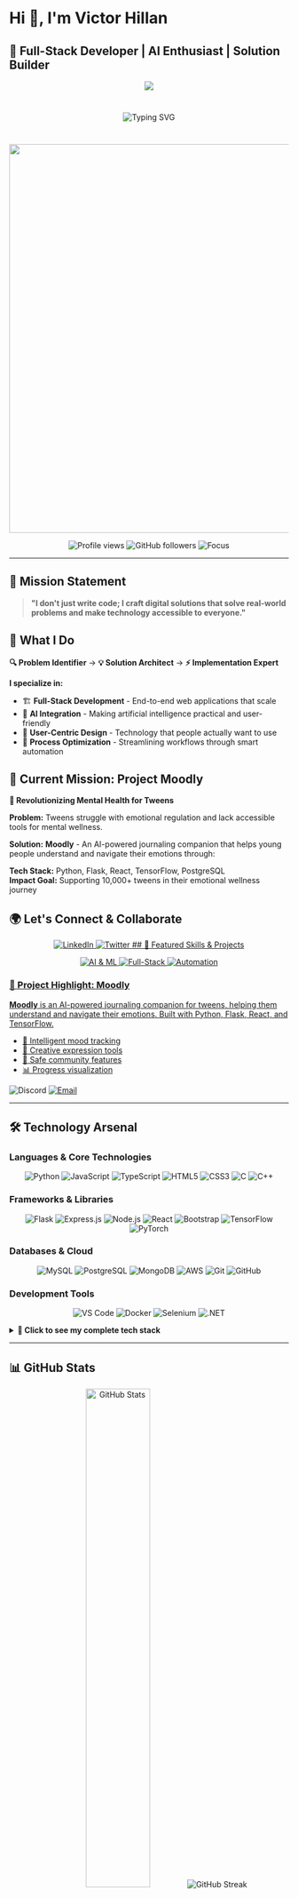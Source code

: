 # Hi 👋, I'm Victor Hillan

## 🚀 Full-Stack Developer | AI Enthusiast | Solution Builder

<div align="center">
  <img src="https://capsule-render.vercel.app/api?type=waving&color=0:EACA57,10:F7971E,30:FFD84D,75:F7971E,100:EACA57&height=200&section=header&text=Victor%20Hillan&fontSize=50&fontColor=fff&animation=fadeIn&fontAlignY=38&desc=Full-Stack%20Developer%20%7C%20AI%20Enthusiast%20%7C%20Solution%20Builder&descAlignY=55&descAlign=50&descSize=18" />
</div>

<div align="center" style="margin: 20px 0; padding: 20px;">
  
  <img src="https://readme-typing-svg.herokuapp.com?font=Fira+Code&size=22&duration=3000&pause=1000&color=FF6B35&center=true&vCenter=true&width=600&lines=Full-Stack+Developer+from+Kenya+🇰🇪;AI+%26+Machine+Learning+Enthusiast+🤖;Building+Solutions+that+Matter+🚀;Let's+Create+Something+Amazing+Together+✨" alt="Typing SVG" />
  
</div>

<div align="center">
  <img src="https://user-images.githubusercontent.com/74038190/212284100-561aa473-3905-4a80-b561-0d28506553ee.gif" width="700">
</div>

<p align="center">
  <img src="https://komarev.com/ghpvc/?username=Hillan007&label=Profile%20views&color=2E86C1&style=flat-square" alt="Profile views" />
  <img src="https://img.shields.io/github/followers/Hillan007?label=Followers&style=flat-square&color=2E86C1&logo=github" alt="GitHub followers" />
  <img src="https://img.shields.io/badge/Focus-Solution--Driven%20Development-brightgreen?style=flat-square" alt="Focus" />
</p>

---

## 🎯 Mission Statement
> **"I don't just write code; I craft digital solutions that solve real-world problems and make technology accessible to everyone."**

## 🚀 What I Do

**🔍 Problem Identifier** → **💡 Solution Architect** → **⚡ Implementation Expert**

**I specialize in:**
- 🏗️ **Full-Stack Development** - End-to-end web applications that scale
- 🤖 **AI Integration** - Making artificial intelligence practical and user-friendly  
- 📱 **User-Centric Design** - Technology that people actually want to use
- 🔧 **Process Optimization** - Streamlining workflows through smart automation

## 🎪 Current Mission: Project Moodly
**🌟 Revolutionizing Mental Health for Tweens**

**Problem:** Tweens struggle with emotional regulation and lack accessible tools for mental wellness.

**Solution:** **Moodly** - An AI-powered journaling companion that helps young people understand and navigate their emotions through:

**Tech Stack:** Python, Flask, React, TensorFlow, PostgreSQL  
**Impact Goal:** Supporting 10,000+ tweens in their emotional wellness journey


## 🌍 Let's Connect & Collaborate

<p align="center">
  <a href="https://www.linkedin.com/in/victor-muthomi-the-best/" target="_blank">
    <img src="https://img.shields.io/badge/LinkedIn-Connect-0077B5?style=for-the-badge&logo=linkedin&logoColor=white" alt="LinkedIn" />
  </a>
  <a href="https://twitter.com/victorhillan007" target="_blank">
    <img src="https://img.shields.io/badge/Twitter-Follow-1DA1F2?style=for-the-badge&logo=twitter&logoColor=white" alt="Twitter" />
  </a>
  <a href="https://codepen.io/hillan007" target="_blank">
## 🌟 Featured Skills & Projects

<p align="center">
  <img src="https://img.shields.io/badge/AI%20%26%20Machine%20Learning-Expert-orange?style=for-the-badge" alt="AI & ML" />
  <img src="https://img.shields.io/badge/Full--Stack%20Development-Proficient-blue?style=for-the-badge" alt="Full-Stack" />
  <img src="https://img.shields.io/badge/Process%20Automation-Specialist-green?style=for-the-badge" alt="Automation" />
</p>

### 🚀 Project Highlight: Moodly
<p>
<b>Moodly</b> is an AI-powered journaling companion for tweens, helping them understand and navigate their emotions. Built with Python, Flask, React, and TensorFlow.
</p>
<ul>
  <li>📝 Intelligent mood tracking</li>
  <li>🎨 Creative expression tools</li>
  <li>🤝 Safe community features</li>
  <li>📊 Progress visualization</li>
</ul>
  </a>
    <img src="https://img.shields.io/badge/Discord-Chat-5865F2?style=for-the-badge&logo=discord&logoColor=white" alt="Discord" />
  </a>
  <a href="https://mail.google.com/mail/?view=cm&fs=1&to=victorhillan007@gmail.com&su=Let's%20Collaborate%20-%20GitHub%20Contact&body=Hi%20Victor,%0A%0AI%20found%20your%20profile%20on%20GitHub%20and%20would%20like%20to%20discuss..." target="_blank">
    <img src="https://img.shields.io/badge/Email-Contact-D14836?style=for-the-badge&logo=gmail&logoColor=white" alt="Email" />
  </a>
</p>

---

## 🛠️ Technology Arsenal

### Languages & Core Technologies
<p align="center">
  <img src="https://img.shields.io/badge/Python-3776AB?style=for-the-badge&logo=python&logoColor=white" alt="Python" />
  <img src="https://img.shields.io/badge/JavaScript-F7DF1E?style=for-the-badge&logo=javascript&logoColor=black" alt="JavaScript" />
  <img src="https://img.shields.io/badge/TypeScript-007ACC?style=for-the-badge&logo=typescript&logoColor=white" alt="TypeScript" />
  <img src="https://img.shields.io/badge/HTML5-E34F26?style=for-the-badge&logo=html5&logoColor=white" alt="HTML5" />
  <img src="https://img.shields.io/badge/CSS3-1572B6?style=for-the-badge&logo=css3&logoColor=white" alt="CSS3" />
  <img src="https://img.shields.io/badge/C-00599C?style=for-the-badge&logo=c&logoColor=white" alt="C" />
  <img src="https://img.shields.io/badge/C++-00599C?style=for-the-badge&logo=c%2B%2B&logoColor=white" alt="C++" />
</p>

### Frameworks & Libraries  
<p align="center">
  <img src="https://img.shields.io/badge/Flask-000000?style=for-the-badge&logo=flask&logoColor=white" alt="Flask" />
  <img src="https://img.shields.io/badge/Express.js-404D59?style=for-the-badge&logo=express&logoColor=white" alt="Express.js" />
  <img src="https://img.shields.io/badge/Node.js-43853D?style=for-the-badge&logo=node.js&logoColor=white" alt="Node.js" />
  <img src="https://img.shields.io/badge/React-20232A?style=for-the-badge&logo=react&logoColor=61DAFB" alt="React" />
  <img src="https://img.shields.io/badge/Bootstrap-563D7C?style=for-the-badge&logo=bootstrap&logoColor=white" alt="Bootstrap" />
  <img src="https://img.shields.io/badge/TensorFlow-FF6F00?style=for-the-badge&logo=tensorflow&logoColor=white" alt="TensorFlow" />
  <img src="https://img.shields.io/badge/PyTorch-EE4C2C?style=for-the-badge&logo=pytorch&logoColor=white" alt="PyTorch" />
</p>

### Databases & Cloud
<p align="center">
  <img src="https://img.shields.io/badge/MySQL-00000F?style=for-the-badge&logo=mysql&logoColor=white" alt="MySQL" />
  <img src="https://img.shields.io/badge/PostgreSQL-316192?style=for-the-badge&logo=postgresql&logoColor=white" alt="PostgreSQL" />
  <img src="https://img.shields.io/badge/MongoDB-4EA94B?style=for-the-badge&logo=mongodb&logoColor=white" alt="MongoDB" />
  <img src="https://img.shields.io/badge/Amazon_AWS-232F3E?style=for-the-badge&logo=amazon-aws&logoColor=white" alt="AWS" />
  <img src="https://img.shields.io/badge/Git-F05032?style=for-the-badge&logo=git&logoColor=white" alt="Git" />
  <img src="https://img.shields.io/badge/GitHub-100000?style=for-the-badge&logo=github&logoColor=white" alt="GitHub" />
</p>

### Development Tools
<p align="center">
  <img src="https://img.shields.io/badge/Visual_Studio_Code-0078D4?style=for-the-badge&logo=visual%20studio%20code&logoColor=white" alt="VS Code" />
  <img src="https://img.shields.io/badge/Docker-2496ED?style=for-the-badge&logo=docker&logoColor=white" alt="Docker" />
  <img src="https://img.shields.io/badge/Selenium-43B02A?style=for-the-badge&logo=selenium&logoColor=white" alt="Selenium" />
  <img src="https://img.shields.io/badge/.NET-5C2D91?style=for-the-badge&logo=.net&logoColor=white" alt=".NET" />
</p>

<details>
<summary><b>🔧 Click to see my complete tech stack</b></summary>

**Frontend Development:**
- Languages: HTML5, CSS3, JavaScript (ES6+), TypeScript
- Frameworks: React, Bootstrap, Responsive Design
- Tools: Webpack, Babel, Sass/SCSS

**Backend Development:**  
- Languages: Python, Node.js, C/C++
- Frameworks: Flask, Express.js, .NET
- APIs: RESTful, GraphQL integration

**Database Management:**
- SQL: MySQL, PostgreSQL  
- NoSQL: MongoDB
- ORM: SQLAlchemy, Mongoose

**AI/ML Technologies:**
- Libraries: TensorFlow, PyTorch, Scikit-learn
- Applications: NLP, Computer Vision, Predictive Analytics
- Tools: Jupyter, Pandas, NumPy

**Cloud & DevOps:**
- Platforms: AWS (EC2, S3, Lambda)
- Version Control: Git, GitHub
- Testing: Selenium, Unit Testing
- Containerization: Docker basics

</details>

---

## 📊 GitHub Stats

<p align="center">
  <img width="48%" src="https://github-readme-stats.vercel.app/api?username=Hillan007&show_icons=true&theme=tokyonight&count_private=true&include_all_commits=true" alt="GitHub Stats" />
  <img src="https://img.shields.io/badge/GitHub%20Streak-Active-blue?style=for-the-badge" alt="GitHub Streak" />
</p>

<p align="center">
  <img width="60%" src="https://github-readme-stats.vercel.app/api/top-langs/?username=Hillan007&layout=compact&theme=tokyonight&langs_count=8" alt="Top Languages" />
</p>

## 🏆 GitHub Trophies

<p align="center">
  <img src="https://github-profile-trophy.vercel.app/?username=Hillan007&theme=tokyonight&no-frame=true&row=1&column=7" alt="GitHub Trophies" />
</p>

---

## 💡 My Philosophy

```javascript
const victorHillan = {
    mindset: "Solution-Driven Development",
    mission: "Making technology accessible and impactful",
    approach: ["User-First Design", "Clean Code", "Continuous Learning"],
    currentFocus: "AI-powered applications for social good",
    funFact: "I debug code and cook recipes with equal passion! 👨‍💻🍳"
};

// Every problem is an opportunity to create something amazing
console.log("Ready to build the future! 🚀");
```

---

## 💼 Looking to Hire Me?


#### **🚀 Full-Stack Development**
- **Timeline:** 2-8 weeks depending on complexity

- **Automation:** Process optimization using AI
- **Timeline:** 1-6 weeks depending on scope
- **Workflow Automation:** Streamline business processes
- **Performance Optimization:** Speed up existing applications
- **Medium Projects (3-6 weeks):** $5,000 - $15,000
- **Large Projects (2-3 months):** $15,000 - $50,000
- **Ongoing Consulting:** $75-150/hour
## 📄 License

This project is licensed under the [MIT License](LICENSE).
### ✅ **Why Choose Me:**
- ✨ **Solution-Focused:** I don't just code, I solve business problems
- 🎯 **Results-Driven:** Delivered 20+ successful projects
- 💬 **Clear Communication:** Regular updates and transparent process
- 🚀 **Modern Tech Stack:** Using latest, scalable technologies
  <img src="https://img.shields.io/badge/GitHub%20Streak-Active-blue?style=for-the-badge" alt="GitHub Streak" />

### 📞 **Ready to Start Your Project?**

<p align="center">
  <a href="https://mail.google.com/mail/?view=cm&fs=1&to=victorhillan007@gmail.com&su=Project%20Inquiry%20-%20Hire%20Victor&body=Hi%20Victor,%0A%0AI'm%20interested%20in%20hiring%20you%20for%20a%20project.%0A%0AProject%20Details:%0A-%20Type:%20[Web%20App/AI%20Solution/Other]%0A-%20Timeline:%20[Your%20deadline]%0A-%20Budget:%20[Your%20budget%20range]%0A-%20Description:%20[Brief%20project%20description]%0A%0ALet's%20discuss!%0A%0ABest%20regards," target="_blank">
    <img src="https://img.shields.io/badge/💼%20Hire%20Me%20Now-Get%20Quote-success?style=for-the-badge&logo=briefcase&logoColor=white" alt="Hire Me" />
  </a>
  <a href="https://calendly.com/victorhillan007" target="_blank">
    <img src="https://img.shields.io/badge/📅%20Schedule%20Call-Free%20Consultation-blue?style=for-the-badge&logo=calendar&logoColor=white" alt="Schedule Call" />
  </a>
</p>

---

## 🤝 Ready to Collaborate?

Whether you're looking to:
- 🚀 **Build a revolutionary app** that solves real problems
- 🤖 **Integrate AI** into your existing systems  
- 🎨 **Create user experiences** that people love
- 📈 **Scale your digital presence** with modern solutions

**Let's turn your vision into reality!** 

<p align="center">
  <a href="https://mail.google.com/mail/?view=cm&fs=1&to=victorhillan007@gmail.com&su=Collaboration%20Opportunity&body=Hi%20Victor,%0A%0AI%20saw%20your%20GitHub%20profile%20and%20I'm%20interested%20in%20collaborating%20on..." target="_blank">
    <img src="https://img.shields.io/badge/Let's%20Collaborate-Contact%20Me-FF6B6B?style=for-the-badge&logo=handshake&logoColor=white" alt="Let's collaborate" />
  </a>
  <a href="https://github.com/Hillan007">
    <img src="https://img.shields.io/badge/View%20My%20Work-GitHub-4ECDC4?style=for-the-badge&logo=github&logoColor=white" alt="View Portfolio" />
  </a>
</p>

---

<p align="center">
  <img src="https://capsule-render.vercel.app/api?type=waving&color=gradient&height=100&section=footer" />
</p>

<p align="center">
  <b>Thanks for visiting! Let's build something amazing together! 🚀</b>
</p>



